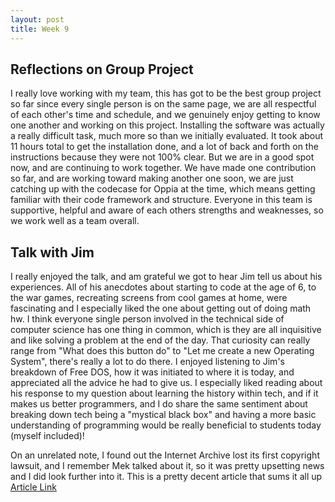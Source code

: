 ```yaml
---
layout: post
title: Week 9
---
```


## Reflections on Group Project

I really love working with my team, this has got to be the best group project so far since every single person is on the same page, we are all respectful of each other's time and schedule, and we genuinely enjoy getting to know one another and working on this project. Installing the software was actually a really difficult task, much more so than we initially evaluated. It took about 11 hours total to get the installation done, and a lot of back and forth on the instructions because they were not 100% clear. But we are in a good spot now, and are continuing to work together. We have made one contribution so far, and are working toward making another one soon, we are just catching up with the codecase for Oppia at the time, which means getting familiar with their code framework and structure.
Everyone in this team is supportive, helpful and aware of each others strengths and weaknesses, so we work well as a team overall. 

## Talk with Jim

I really enjoyed the talk, and am grateful we got to hear Jim tell us about his experiences. All of his anecdotes about starting to code at the age of 6, to the war games, recreating screens from cool games at home, were fascinating and I especially liked the one about getting out of doing math hw. I think everyone single person involved in the technical side of computer science has one thing in common, which is they are all inquisitive and like solving a problem at the end of the day. That curiosity can really range from "What does this button do" to "Let me create a new Operating System", there's really a lot to do there. I enjoyed listening to Jim's breakdown of Free DOS, how it was initiated to where it is today, and appreciated all the advice he had to give us. I especially liked reading about his response to my question about learning the history within tech, and if it makes us better programmers, and I do share the same sentiment about breaking down tech being a "mystical black box" and having a more basic understanding of programming would be really beneficial to students today (myself included)!


On an unrelated note, I found out the Internet Archive lost its first copyright lawsuit, and I remember Mek talked about it, so it was pretty upsetting news and I did look further into it. This is a pretty decent article that sums it all up [Article Link](https://time.com/6266147/internet-archive-copyright-infringement-books-lawsuit/)
